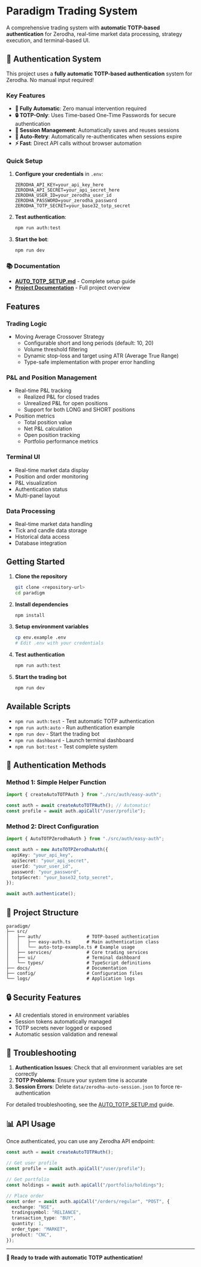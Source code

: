 # Paradigm Trading System

A comprehensive trading system with **automatic TOTP-based authentication** for Zerodha, real-time market data processing, strategy execution, and terminal-based UI.

## 🔐 Authentication System

This project uses a **fully automatic TOTP-based authentication** system for Zerodha. No manual input required!

### Key Features

- **🚀 Fully Automatic**: Zero manual intervention required
- **🔒 TOTP-Only**: Uses Time-based One-Time Passwords for secure authentication
- **💾 Session Management**: Automatically saves and reuses sessions
- **🔄 Auto-Retry**: Automatically re-authenticates when sessions expire
- **⚡ Fast**: Direct API calls without browser automation

### Quick Setup

1. **Configure your credentials** in `.env`:

   ```env
   ZERODHA_API_KEY=your_api_key_here
   ZERODHA_API_SECRET=your_api_secret_here
   ZERODHA_USER_ID=your_zerodha_user_id
   ZERODHA_PASSWORD=your_zerodha_password
   ZERODHA_TOTP_SECRET=your_base32_totp_secret
   ```

2. **Test authentication**:

   ```bash
   npm run auth:test
   ```

3. **Start the bot**:
   ```bash
   npm run dev
   ```

### 📚 Documentation

- **[AUTO_TOTP_SETUP.md](docs/AUTO_TOTP_SETUP.md)** - Complete setup guide
- **[Project Documentation](docs/PROJECT_DOCUMENTATION.md)** - Full project overview

## Features

### Trading Logic

- Moving Average Crossover Strategy
  - Configurable short and long periods (default: 10, 20)
  - Volume threshold filtering
  - Dynamic stop-loss and target using ATR (Average True Range)
  - Type-safe implementation with proper error handling

### P&L and Position Management

- Real-time P&L tracking
  - Realized P&L for closed trades
  - Unrealized P&L for open positions
  - Support for both LONG and SHORT positions
- Position metrics
  - Total position value
  - Net P&L calculation
  - Open position tracking
  - Portfolio performance metrics

### Terminal UI

- Real-time market data display
- Position and order monitoring
- P&L visualization
- Authentication status
- Multi-panel layout

### Data Processing

- Real-time market data handling
- Tick and candle data storage
- Historical data access
- Database integration

## Getting Started

1. **Clone the repository**

   ```bash
   git clone <repository-url>
   cd paradigm
   ```

2. **Install dependencies**

   ```bash
   npm install
   ```

3. **Setup environment variables**

   ```bash
   cp env.example .env
   # Edit .env with your credentials
   ```

4. **Test authentication**

   ```bash
   npm run auth:test
   ```

5. **Start the trading bot**
   ```bash
   npm run dev
   ```

## Available Scripts

- `npm run auth:test` - Test automatic TOTP authentication
- `npm run auth:auto` - Run authentication example
- `npm run dev` - Start the trading bot
- `npm run dashboard` - Launch terminal dashboard
- `npm run bot:test` - Test complete system

## 🔧 Authentication Methods

### Method 1: Simple Helper Function

```typescript
import { createAutoTOTPAuth } from "./src/auth/easy-auth";

const auth = await createAutoTOTPAuth(); // Automatic!
const profile = await auth.apiCall("/user/profile");
```

### Method 2: Direct Configuration

```typescript
import { AutoTOTPZerodhaAuth } from "./src/auth/easy-auth";

const auth = new AutoTOTPZerodhaAuth({
  apiKey: "your_api_key",
  apiSecret: "your_api_secret",
  userId: "your_user_id",
  password: "your_password",
  totpSecret: "your_base32_totp_secret",
});

await auth.authenticate();
```

## 📁 Project Structure

```
paradigm/
├── src/
│   ├── auth/                 # TOTP-based authentication
│   │   ├── easy-auth.ts      # Main authentication class
│   │   └── auto-totp-example.ts # Example usage
│   ├── services/             # Core trading services
│   ├── ui/                   # Terminal dashboard
│   └── types/                # TypeScript definitions
├── docs/                     # Documentation
├── config/                   # Configuration files
└── logs/                     # Application logs
```

## 🔒 Security Features

- All credentials stored in environment variables
- Session tokens automatically managed
- TOTP secrets never logged or exposed
- Automatic session validation and renewal

## 🐛 Troubleshooting

1. **Authentication Issues**: Check that all environment variables are set correctly
2. **TOTP Problems**: Ensure your system time is accurate
3. **Session Errors**: Delete `data/zerodha-auto-session.json` to force re-authentication

For detailed troubleshooting, see the [AUTO_TOTP_SETUP.md](docs/AUTO_TOTP_SETUP.md) guide.

## 📊 API Usage

Once authenticated, you can use any Zerodha API endpoint:

```typescript
const auth = await createAutoTOTPAuth();

// Get user profile
const profile = await auth.apiCall("/user/profile");

// Get portfolio
const holdings = await auth.apiCall("/portfolio/holdings");

// Place order
const order = await auth.apiCall("/orders/regular", "POST", {
  exchange: "NSE",
  tradingsymbol: "RELIANCE",
  transaction_type: "BUY",
  quantity: 1,
  order_type: "MARKET",
  product: "CNC",
});
```

---

**🎉 Ready to trade with automatic TOTP authentication!**
